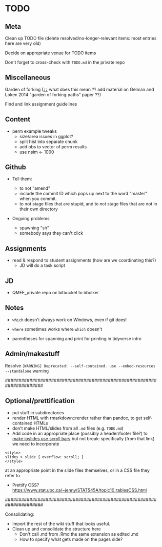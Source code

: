 # TODO

## Meta

Clean up TODO file (delete resolved/no-longer-relevant items: most entries here are very old)

Decide on appropriate venue for TODO items

Don't forget to cross-check with `TODO.md` in the private repo

## Miscellaneous

Garden of forking (¿¿ what does this mean ?? add material on Gelman and Loken 2014 "garden of forking paths" paper ??)

Find and link assignment guidelines

## Content

* perm example tweaks
    * size/area issues in ggplot?
    * split hist into separate chunk
    * add obs to vector of perm results
    * use nsim <- 1000

## Github

* Tell them:
	* to not "amend"
	* include the commit ID which pops up next to the word "master" when you commit.
	* to not stage files that are stupid, and to not stage files that are not in their own directory

* Ongoing problems
  * spawning "sh"
  * somebody says they can't click

## Assignments

- read & respond to student assignments (how are we coordinating this?)
  - JD will do a task script

## JD

* QMEE_private repo on bitbucket to bbolker

## Notes

* `which` doesn't always work on Windows, even if git does!
* `where` sometimes works where `which` doesn't

* parentheses for spanning and print for printing in tidyverse intro

## Admin/makestuff

Resolve `[WARNING] Deprecated: --self-contained. use --embed-resources --standalone` warning


######################################################################

## Optional/prettification

- put stuff in subdirectories
- render HTML with rmarkdown::render rather than pandoc, to get self-contained HTMLs
- don't make HTML/slides from all `.md` files (e.g. `TODO.md`)
- Add code in an appropriate place (possibly a header/footer file?) to [make ioslides use scroll bars](http://stackoverflow.com/questions/33287556/rmarkdown-ioslides-allowframebreaks-alternative) but not break: specifically (from that link) we need to incorporate
```
<style>
slides > slide { overflow: scroll; }
</style>
```
at an appropriate point in the slide files themselves, or in a CSS file they refer to
- Prettify CSS? https://www.stat.ubc.ca/~jenny/STAT545A/topic10_tablesCSS.html

######################################################################

Consolidating: 

* Import the rest of the wiki stuff that looks useful.
* Clean up and consolidate the structure here
	* Don't call .md from .Rmd the same extension as edited .md
	* How to specify what gets made on the pages side?
